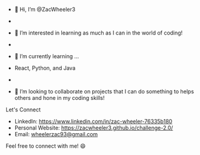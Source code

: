 - 👋 Hi, I’m @ZacWheeler3

- 
- 👀 I’m interested in
learning as much as I can in the world of coding! 
- 
- 🌱 I’m currently learning ...

- React, Python, and Java
- 
- 💞️ I’m looking to collaborate on projects that I can do something to helps others and hone in my coding skills!

Let's Connect

- LinkedIn: https://www.linkedin.com/in/zac-wheeler-76335b180
- Personal Website: https://zacwheeler3.github.io/challenge-2.0/
- Email: wheelerzac93@gmail.com

Feel free to connect with me! 😄

<!---
ZacWheeler3/ZacWheeler3 is a ✨ special ✨ repository because its `README.md` (this file) appears on your GitHub profile.
You can click the Preview link to take a look at your changes.
--->
